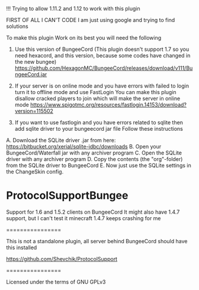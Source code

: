 !!! Trying to allow 1.11.2 and 1.12 to work with this plugin

FIRST OF ALL I CAN'T CODE
I am just using google and trying to find solutions

To make this plugin Work on its best you will need the following
1. Use this version of BungeeCord (This plugin doesn't support 1.7 so you need hexacord, and this version, because some codes have changed in the new bungee) https://github.com/HexagonMC/BungeeCord/releases/download/v111/BungeeCord.jar
2. If your server is on online mode and you have errors with failed to login turn it to offline mode and use FastLogin
You can make this plugin disallow cracked players to join which will make the server in online mode 
https://www.spigotmc.org/resources/fastlogin.14153/download?version=115502

3. If you want to use fastlogin and you have errors related to sqlite then add sqlite driver to your bungeecord jar file
Follow these instructions

A. Download the SQLite driver .jar from here: https://bitbucket.org/xerial/sqlite-jdbc/downloads
B. Open your BungeeCord/Waterfall jar with any archiver program
C. Open the SQLite driver with any archiver program
D. Copy the contents (the "org"-folder) from the SQLite driver to BungeeCord
E. Now just use the SQLite settings in the ChangeSkin config.


ProtocolSupportBungee
================

Support for 1.6 and 1.5.2 clients on BungeeCord
It might also have 1.4.7 support, but I can't test it minecraft 1.4.7 keeps crashing for me

================

This is not a standalone plugin, all server behind BungeeCord should have this installed

https://github.com/Shevchik/ProtocolSupport


================

Licensed under the terms of GNU GPLv3
